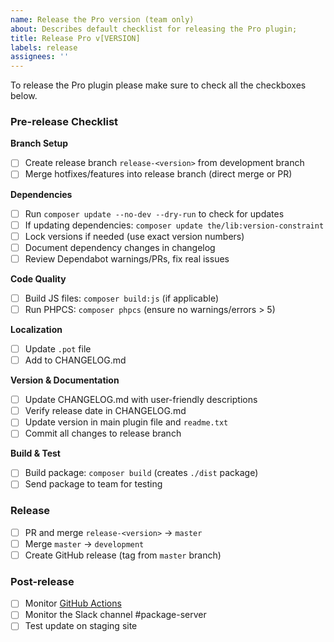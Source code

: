 ```yaml
---
name: Release the Pro version (team only)
about: Describes default checklist for releasing the Pro plugin;
title: Release Pro v[VERSION]
labels: release
assignees: ''
---
```


To release the Pro plugin please make sure to check all the checkboxes below.

### Pre-release Checklist

**Branch Setup**
- [ ] Create release branch `release-<version>` from development branch
- [ ] Merge hotfixes/features into release branch (direct merge or PR)

**Dependencies**
- [ ] Run `composer update --no-dev --dry-run` to check for updates
- [ ] If updating dependencies: `composer update the/lib:version-constraint`
- [ ] Lock versions if needed (use exact version numbers)
- [ ] Document dependency changes in changelog
- [ ] Review Dependabot warnings/PRs, fix real issues

**Code Quality**
- [ ] Build JS files: `composer build:js` (if applicable)
- [ ] Run PHPCS: `composer phpcs` (ensure no warnings/errors > 5)

**Localization**
- [ ] Update `.pot` file
- [ ] Add to CHANGELOG.md

**Version & Documentation**
- [ ] Update CHANGELOG.md with user-friendly descriptions
- [ ] Verify release date in CHANGELOG.md
- [ ] Update version in main plugin file and `readme.txt`
- [ ] Commit all changes to release branch

**Build & Test**
- [ ] Build package: `composer build` (creates `./dist` package)
- [ ] Send package to team for testing

### Release

- [ ] PR and merge `release-<version>` → `master`
- [ ] Merge `master` → `development`
- [ ] Create GitHub release (tag from `master` branch)

### Post-release

- [ ] Monitor [GitHub Actions](https://github.com/publishpress/publishpress-future-pro/actions)
- [ ] Monitor the Slack channel #package-server 
- [ ] Test update on staging site
